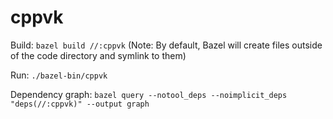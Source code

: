 # cppvk

Build: `bazel build //:cppvk` (Note: By default, Bazel will create files outside of the code directory and symlink to them)

Run: `./bazel-bin/cppvk`

Dependency graph: `bazel query --notool_deps --noimplicit_deps "deps(//:cppvk)" --output graph`
